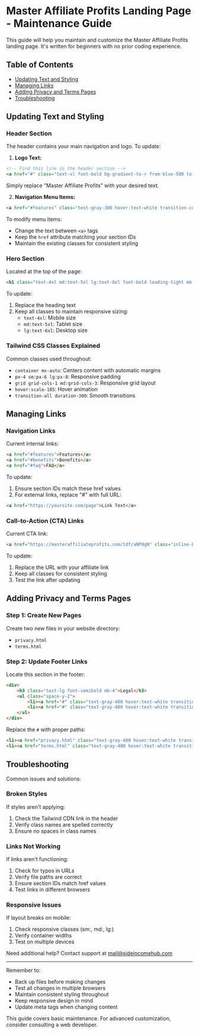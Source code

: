 # Master Affiliate Profits Landing Page - Maintenance Guide

This guide will help you maintain and customize the Master Affiliate Profits landing page. It's written for beginners with no prior coding experience.

## Table of Contents
- [Updating Text and Styling](#updating-text-and-styling)
- [Managing Links](#managing-links)
- [Adding Privacy and Terms Pages](#adding-privacy-and-terms-pages)
- [Troubleshooting](#troubleshooting)

## Updating Text and Styling

### Header Section
The header contains your main navigation and logo. To update:

1. **Logo Text:**
```html
<!-- Find this line in the header section -->
<a href="#" class="text-xl font-bold bg-gradient-to-r from-blue-500 to-purple-600 bg-clip-text text-transparent">MAP Review</a>
```
Simply replace "Master Affiliate Profits" with your desired text.

2. **Navigation Menu Items:**
```html
<a href="#features" class="text-gray-300 hover:text-white transition-colors duration-300">Features</a>
```
To modify menu items:
- Change the text between `<a>` tags
- Keep the `href` attribute matching your section IDs
- Maintain the existing classes for consistent styling

### Hero Section
Located at the top of the page:

```html
<h1 class="text-4xl md:text-5xl lg:text-6xl font-bold leading-tight mb-8 bg-gradient-to-r from-blue-400 to-purple-500 bg-clip-text text-transparent">Master Affiliate Profits: The Ultimate All-in-One System</h1>
```

To update:
1. Replace the heading text
2. Keep all classes to maintain responsive sizing:
   - `text-4xl`: Mobile size
   - `md:text-5xl`: Tablet size
   - `lg:text-6xl`: Desktop size

### Tailwind CSS Classes Explained

Common classes used throughout:
- `container mx-auto`: Centers content with automatic margins
- `px-4 sm:px-6 lg:px-8`: Responsive padding
- `grid grid-cols-1 md:grid-cols-3`: Responsive grid layout
- `hover:scale-105`: Hover animation
- `transition-all duration-300`: Smooth transitions

## Managing Links

### Navigation Links
Current internal links:
```html
<a href="#features">Features</a>
<a href="#benefits">Benefits</a>
<a href="#faq">FAQ</a>
```

To update:
1. Ensure section IDs match these href values
2. For external links, replace "#" with full URL:
```html
<a href="https://yoursite.com/page">Link Text</a>
```

### Call-to-Action (CTA) Links
Current CTA link:
```html
<a href="https://masteraffiliateprofits.com/tdf/aNP0gN" class="inline-block bg-gradient-to-r from-blue-600 to-purple-600">Start Earning Today</a>
```

To update:
1. Replace the URL with your affiliate link
2. Keep all classes for consistent styling
3. Test the link after updating

## Adding Privacy and Terms Pages

### Step 1: Create New Pages
Create two new files in your website directory:
- `privacy.html`
- `terms.html`

### Step 2: Update Footer Links
Locate this section in the footer:
```html
<div>
    <h3 class="text-lg font-semibold mb-4">Legal</h3>
    <ul class="space-y-2">
        <li><a href="#" class="text-gray-400 hover:text-white transition-colors duration-300">Privacy Policy</a></li>
        <li><a href="#" class="text-gray-400 hover:text-white transition-colors duration-300">Terms of Service</a></li>
    </ul>
</div>
```

Replace the `#` with proper paths:
```html
<li><a href="privacy.html" class="text-gray-400 hover:text-white transition-colors duration-300">Privacy Policy</a></li>
<li><a href="terms.html" class="text-gray-400 hover:text-white transition-colors duration-300">Terms of Service</a></li>
```

## Troubleshooting

Common issues and solutions:

### Broken Styles
If styles aren't applying:
1. Check the Tailwind CDN link in the header
2. Verify class names are spelled correctly
3. Ensure no spaces in class names

### Links Not Working
If links aren't functioning:
1. Check for typos in URLs
2. Verify file paths are correct
3. Ensure section IDs match href values
4. Test links in different browsers

### Responsive Issues
If layout breaks on mobile:
1. Check responsive classes (sm:, md:, lg:)
2. Verify container widths
3. Test on multiple devices

Need additional help? Contact support at mail@sideincomehub.com

---

Remember to:
- Back up files before making changes
- Test all changes in multiple browsers
- Maintain consistent styling throughout
- Keep responsive design in mind
- Update meta tags when changing content

This guide covers basic maintenance. For advanced customization, consider consulting a web developer.
